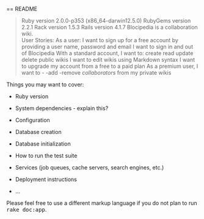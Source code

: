 == README
> Ruby version	2.0.0-p353 (x86_64-darwin12.5.0)
> RubyGems version	2.2.1
> Rack version	1.5.3
> Rails version	4.1.7
>Blocipedia is a collaboration wiki.  
> User Stories:
>As a user:
	I want to sign up for a free account by providing a user name, password and email
	I want to sign in and out of Blocipedia
	With a standard account, I want to:
	create 
	read 
	update  
	delete    public wikis
I want to edit wikis using Markdown syntax 
	I want to upgrade my account from a free to a paid plan
As a premium user, I want to -
    -add 
   -remove *collaborators* from my private wikis
> 




Things you may want to cover:

* Ruby version

* System dependencies - explain this?

* Configuration

* Database creation

* Database initialization

* How to run the test suite

* Services (job queues, cache servers, search engines, etc.)

* Deployment instructions

* ...


Please feel free to use a different markup language if you do not plan to run
<tt>rake doc:app</tt>.
